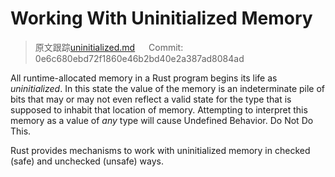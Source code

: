 # Working With Uninitialized Memory

> 原文跟踪[uninitialized.md](https://github.com/rust-lang-nursery/nomicon/blob/master/src/uninitialized.md) &emsp; Commit: 0e6c680ebd72f1860e46b2bd40e2a387ad8084ad

All runtime-allocated memory in a Rust program begins its life as
*uninitialized*. In this state the value of the memory is an indeterminate pile
of bits that may or may not even reflect a valid state for the type that is
supposed to inhabit that location of memory. Attempting to interpret this memory
as a value of *any* type will cause Undefined Behavior. Do Not Do This.

Rust provides mechanisms to work with uninitialized memory in checked (safe) and
unchecked (unsafe) ways.
